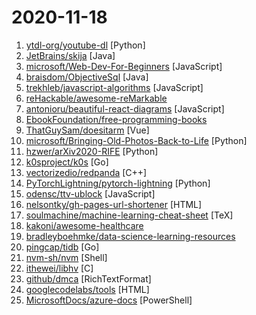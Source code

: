 # 2020-11-18

1. [ytdl-org/youtube-dl](https://github.com/ytdl-org/youtube-dl "Command-line program to download videos from YouTube.com and other video sites") [Python]
2. [JetBrains/skija](https://github.com/JetBrains/skija "Skia bindings for Java") [Java]
3. [microsoft/Web-Dev-For-Beginners](https://github.com/microsoft/Web-Dev-For-Beginners "24 Lessons, 12 Weeks, Get Started as a Web Developer") [JavaScript]
4. [braisdom/ObjectiveSql](https://github.com/braisdom/ObjectiveSql "ObjectiveSQL is an ORM framework in Java base on ActiveRecord pattern, which encourages rapid development and clean, codes with the least and convention over configuration.") [Java]
5. [trekhleb/javascript-algorithms](https://github.com/trekhleb/javascript-algorithms "📝 Algorithms and data structures implemented in JavaScript with explanations and links to further readings") [JavaScript]
6. [reHackable/awesome-reMarkable](https://github.com/reHackable/awesome-reMarkable "A curated list of projects related to the reMarkable tablet") 
7. [antonioru/beautiful-react-diagrams](https://github.com/antonioru/beautiful-react-diagrams "A tiny collection of lightweight React components for building diagrams with ease 💎") [JavaScript]
8. [EbookFoundation/free-programming-books](https://github.com/EbookFoundation/free-programming-books "📚 Freely available programming books") 
9. [ThatGuySam/doesitarm](https://github.com/ThatGuySam/doesitarm "🦾 A list of reported app support for Apple Silicon") [Vue]
10. [microsoft/Bringing-Old-Photos-Back-to-Life](https://github.com/microsoft/Bringing-Old-Photos-Back-to-Life "Bringing Old Photo Back to Life (CVPR 2020 oral)") [Python]
11. [hzwer/arXiv2020-RIFE](https://github.com/hzwer/arXiv2020-RIFE "RIFE: Real-Time Intermediate Flow Estimation for Video Frame Interpolation") [Python]
12. [k0sproject/k0s](https://github.com/k0sproject/k0s "k0s - Zero Friction Kubernetes") [Go]
13. [vectorizedio/redpanda](https://github.com/vectorizedio/redpanda "Redpanda is the real-time engine for modern apps.") [C++]
14. [PyTorchLightning/pytorch-lightning](https://github.com/PyTorchLightning/pytorch-lightning "The lightweight PyTorch wrapper for high-performance AI research. Scale your models, not the boilerplate.") [Python]
15. [odensc/ttv-ublock](https://github.com/odensc/ttv-ublock "Blocking ads on that certain streaming website") [JavaScript]
16. [nelsontky/gh-pages-url-shortener](https://github.com/nelsontky/gh-pages-url-shortener "Minimal URL shortener that can be entirely hosted on GitHub pages.") [HTML]
17. [soulmachine/machine-learning-cheat-sheet](https://github.com/soulmachine/machine-learning-cheat-sheet "Classical equations and diagrams in machine learning") [TeX]
18. [kakoni/awesome-healthcare](https://github.com/kakoni/awesome-healthcare "Curated list of awesome open source healthcare software, libraries, tools and resources.") 
19. [bradleyboehmke/data-science-learning-resources](https://github.com/bradleyboehmke/data-science-learning-resources "A collection of machine learning resources that I've found helpful (I only post what I've read!)") 
20. [pingcap/tidb](https://github.com/pingcap/tidb "TiDB is an open source distributed HTAP database compatible with the MySQL protocol") [Go]
21. [nvm-sh/nvm](https://github.com/nvm-sh/nvm "Node Version Manager - POSIX-compliant bash script to manage multiple active node.js versions") [Shell]
22. [ithewei/libhv](https://github.com/ithewei/libhv "Like libevent, libev, and libuv, libhv provides event-loop with non-blocking IO and timer, but simpler apis and richer protocols.") [C]
23. [github/dmca](https://github.com/github/dmca "Repository with text of DMCA takedown notices as received. GitHub does not endorse or adopt any assertion contained in the following notices. Users identified in the notices are presumed innocent until proven guilty. Additional information about our DMCA policy can be found at") [RichTextFormat]
24. [googlecodelabs/tools](https://github.com/googlecodelabs/tools "Codelabs management & hosting tools") [HTML]
25. [MicrosoftDocs/azure-docs](https://github.com/MicrosoftDocs/azure-docs "Open source documentation of Microsoft Azure") [PowerShell]
